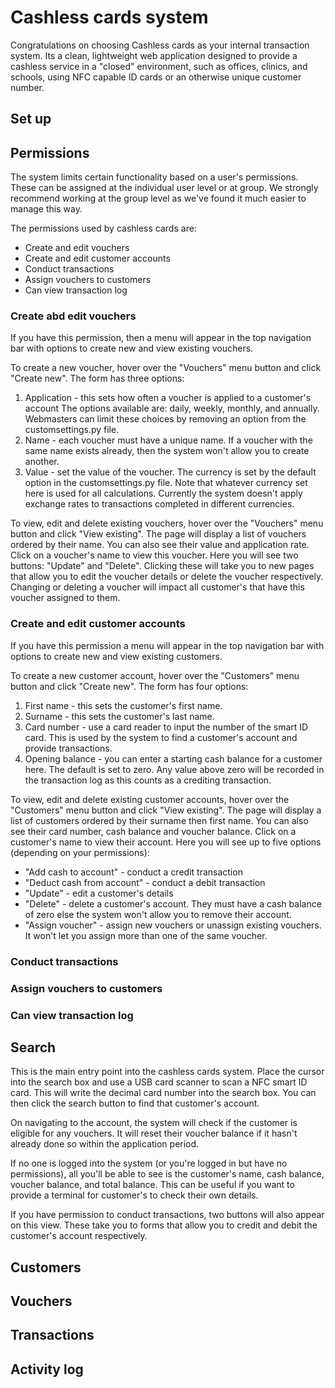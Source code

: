 # Cashless cards system

Congratulations on choosing Cashless cards as your internal transaction  
system. Its a clean, lightweight web application designed to provide a 
cashless service in a "closed" environment, such as offices, clinics, and 
schools, using NFC capable ID cards or an otherwise unique customer number. 

## Set up



## Permissions

The system limits certain functionality based on a user's permissions. These 
can be assigned at the individual user level or at group. We strongly 
recommend working at the group level as we've found it much easier to manage 
this way. 

The permissions used by cashless cards are: 
- Create and edit vouchers
- Create and edit customer accounts
- Conduct transactions
- Assign vouchers to customers
- Can view transaction log

### Create abd edit vouchers

If you have this permission, then a menu will appear in the top navigation bar 
with options to create new and view existing vouchers. 

To create a new voucher, hover over the "Vouchers" menu button and click "Create 
new". The form has three options: 
1. Application - this sets how often a voucher is applied to a customer's account 
    The options available are: daily, weekly, monthly, and annually. Webmasters 
    can limit these choices by removing an option from the customsettings.py file. 
2. Name - each voucher must have a unique name. If a voucher with the same name 
    exists already, then the system won't allow you to create another. 
3. Value - set the value of the voucher. The currency is set by the default option 
    in the customsettings.py file. Note that whatever currency set here is used for 
    all calculations. Currently the system doesn't apply exchange rates to 
    transactions completed in different currencies. 

To view, edit and delete existing vouchers, hover over the "Vouchers" menu button 
and click "View existing". The page will display a list of vouchers ordered by 
their name. You can also see their value and application rate. Click on a voucher's 
name to view this voucher. Here you will see two buttons: "Update" and "Delete". 
Clicking these will take you to new pages that allow you to edit the voucher details 
or delete the voucher respectively. Changing or deleting a voucher will impact all 
customer's that have this voucher assigned to them. 

### Create and edit customer accounts 

If you have this permission a menu will appear in the top navigation bar with 
options to create new and view existing customers. 

To create a new customer account, hover over the "Customers" menu button and click 
"Create new". The form has four options:
1. First name - this sets the customer's first name. 
2. Surname - this sets the customer's last name. 
3. Card number - use a card reader to input the number of the smart ID card. This 
    is used by the system to find a customer's account and provide transactions. 
4. Opening balance - you can enter a starting cash balance for a customer here. 
    The default is set to zero. Any value above zero will be recorded in the 
    transaction log as this counts as a crediting transaction. 

To view, edit and delete existing customer accounts, hover over the "Customers" 
menu button and click "View existing". The page will display a list of customers 
ordered by their surname then first name. You can also see their card number, 
cash balance and voucher balance. Click on a customer's name to view their account. 
Here you will see up to five options (depending on your permissions): 
- "Add cash to account" - conduct a credit transaction 
- "Deduct cash from account" - conduct a debit transaction 
- "Update" - edit a customer's details 
- "Delete" - delete a customer's account. They must have a cash balance of zero
    else the system won't allow you to remove their account. 
- "Assign voucher" - assign new vouchers or unassign existing vouchers. It won't 
    let you assign more than one of the same voucher. 

### Conduct transactions 



### Assign vouchers to customers



### Can view transaction log



## Search

This is the main entry point into the cashless cards system. Place the cursor 
into the search box and use a USB card scanner to scan a NFC smart ID card. 
This will write the decimal card number into the search box. You can then 
click the search button to find that customer's account. 

On navigating to the account, the system will check if the customer is 
eligible for any vouchers. It will reset their voucher balance if it hasn't 
already done so within the application period. 

If no one is logged into the system (or you're logged in but have no 
permissions), all you'll be able to see is the customer's name, cash balance, 
voucher balance, and total balance. This can be useful if you want to provide 
a terminal for customer's to check their own details. 

If you have permission to conduct transactions, two buttons will also appear 
on this view. These take you to forms that allow you to credit and debit the 
customer's account respectively. 


## Customers



## Vouchers



## Transactions



## Activity log

